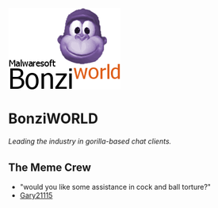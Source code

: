[logo]: ./img/readme/logo.png
![BonziWORLD logo. I may have taken "inspiration" from WinXP.][logo]

# BonziWORLD

###### Leading the industry in gorilla-based chat clients.

[shoutout1_url]: https://www.youtube.com/user/flower21115again
[shoutout2_url]: https://soundcloud.com/hexadecimalofficial

## The Meme Crew

* "would you like some assistance in cock and ball torture?"
* [Gary21115][shoutout1_url]